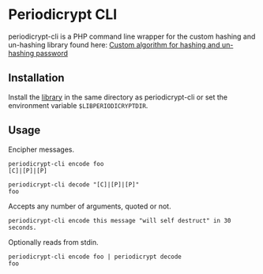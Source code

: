 # Periodicrypt CLI

periodicrypt-cli is a PHP command line wrapper for the custom hashing and
un-hashing library found here: 
[Custom algorithm for hashing and un-hashing password](http://codereview.stackexchange.com/questions/114881/custom-algorithm-for-hashing-and-un-hashing-password)

## Installation

Install the [library](http://codereview.stackexchange.com/q/114881) in the same directory as periodicrypt-cli or set the environment variable `$LIBPERIODICRYPTDIR`.

## Usage

Encipher messages.
```
periodicrypt-cli encode foo
[C]|[P]|[P]
```
```
periodicrypt-cli decode "[C]|[P]|[P]"
foo
```

Accepts any number of arguments, quoted or not.
```
periodicrypt-cli encode this message "will self destruct" in 30 seconds.
```

Optionally reads from stdin.
```
periodicrypt-cli encode foo | periodicrypt decode
foo
```
